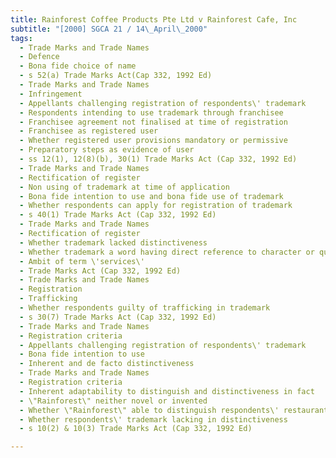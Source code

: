 ```yaml
---
title: Rainforest Coffee Products Pte Ltd v Rainforest Cafe, Inc 
subtitle: "[2000] SGCA 21 / 14\_April\_2000"
tags:
  - Trade Marks and Trade Names
  - Defence
  - Bona fide choice of name
  - s 52(a) Trade Marks Act(Cap 332, 1992 Ed)
  - Trade Marks and Trade Names
  - Infringement
  - Appellants challenging registration of respondents\' trademark
  - Respondents intending to use trademark through franchisee
  - Franchisee agreement not finalised at time of registration
  - Franchisee as registered user
  - Whether registered user provisions mandatory or permissive
  - Preparatory steps as evidence of user
  - ss 12(1), 12(8)(b), 30(1) Trade Marks Act (Cap 332, 1992 Ed)
  - Trade Marks and Trade Names
  - Rectification of register
  - Non using of trademark at time of application
  - Bona fide intention to use and bona fide use of trademark
  - Whether respondents can apply for registration of trademark
  - s 40(1) Trade Marks Act (Cap 332, 1992 Ed)
  - Trade Marks and Trade Names
  - Rectification of register
  - Whether trademark lacked distinctiveness
  - Whether trademark a word having direct reference to character or quality of respondents\' services
  - Ambit of term \'services\'
  - Trade Marks Act (Cap 332, 1992 Ed)
  - Trade Marks and Trade Names
  - Registration
  - Trafficking
  - Whether respondents guilty of trafficking in trademark
  - s 30(7) Trade Marks Act (Cap 332, 1992 Ed)
  - Trade Marks and Trade Names
  - Registration criteria
  - Appellants challenging registration of respondents\' trademark
  - Bona fide intention to use
  - Inherent and de facto distinctiveness
  - Trade Marks and Trade Names
  - Registration criteria
  - Inherent adaptability to distinguish and distinctiveness in fact
  - \"Rainforest\" neither novel or invented
  - Whether \"Rainforest\" able to distinguish respondents\' restaurant from others
  - Whether respondents\' trademark lacking in distinctiveness
  - s 10(2) & 10(3) Trade Marks Act (Cap 332, 1992 Ed)

---
```


